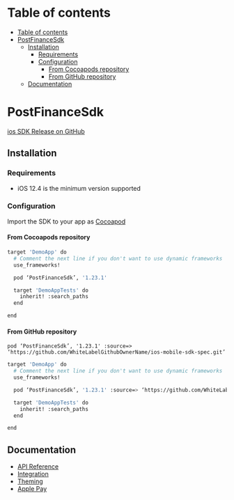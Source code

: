 # Table of contents

- [Table of contents](#table-of-contents)
- [PostFinanceSdk](#walleepaymentsdk)
  - [Installation](#installation)
    - [Requirements](#requirements)
    - [Configuration](#configuration)
      - [From Cocoapods repository](#from-cocoapods-repository)
      - [From GitHub repository](#from-github-repository)
  - [Documentation](#documentation)

# PostFinanceSdk

[ios SDK Release on GitHub](https://github.com/WhiteLabelGithubOwnerName/ios-mobile-sdk/releases)

## Installation

### Requirements

- iOS 12.4 is the minimum version supported

### Configuration

Import the SDK to your app as [Cocoapod](https://cocoapods.org/)

#### From Cocoapods repository

```sh
target 'DemoApp' do
  # Comment the next line if you don't want to use dynamic frameworks
  use_frameworks!

  pod ‘PostFinanceSdk’, '1.23.1'

  target 'DemoAppTests' do
    inherit! :search_paths
  end

end
```

#### From GitHub repository

`pod ‘PostFinanceSdk’, '1.23.1' :source=> ‘https://github.com/WhiteLabelGithubOwnerName/ios-mobile-sdk-spec.git’`

```sh
target 'DemoApp' do
  # Comment the next line if you don't want to use dynamic frameworks
  use_frameworks!

  pod ‘PostFinanceSdk’, '1.23.1' :source=> ‘https://github.com/WhiteLabelGithubOwnerName/ios-mobile-sdk-spec.git’`

  target 'DemoAppTests' do
    inherit! :search_paths
  end

end
```

## Documentation

- [API Reference](./docs/api-reference.md)
- [Integration](./docs/integration.md)
- [Theming](./docs/theming.md)
- [Apple Pay](./docs/apple-pay.md)

